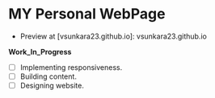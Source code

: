 # MY Personal WebPage

* Preview at [vsunkara23.github.io]: vsunkara23.github.io


**Work_In_Progress** 
- [ ] Implementing responsiveness.
- [ ] Building content. 
- [ ] Designing website.
